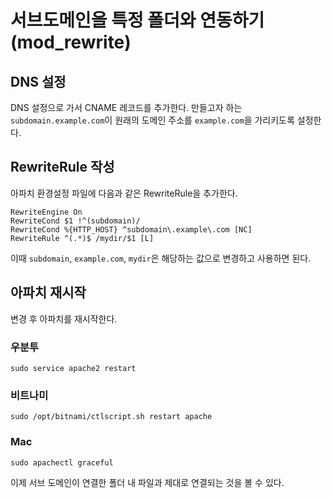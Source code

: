 # 서브도메인을 특정 폴더와 연동하기 (mod_rewrite)

## DNS 설정  

DNS 설정으로 가서 CNAME 레코드를 추가한다. 만들고자 하는 `subdomain.example.com`이 원래의 도메인 주소를 `example.com`을 가리키도록 설정한다.


## RewriteRule 작성

아파치 환경설정 파일에 다음과 같은 RewriteRule을 추가한다. 

```
RewriteEngine On
RewriteCond $1 !^(subdomain)/
RewriteCond %{HTTP_HOST} ^subdomain\.example\.com [NC]
RewriteRule ^(.*)$ /mydir/$1 [L]
```

이때 `subdomain`, `example.com`, `mydir`은 해당하는 값으로 변경하고 사용하면 된다.

## 아파치 재시작

변경 후 아파치를 재시작한다. 

### 우분투
```
sudo service apache2 restart
```

### 비트나미
```
sudo /opt/bitnami/ctlscript.sh restart apache
```

### Mac
```
sudo apachectl graceful
```

이제 서브 도메인이 연결한 폴더 내 파일과 제대로 연결되는 것을 볼 수 있다.
